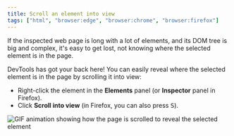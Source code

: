 ```yaml
---
title: Scroll an element into view
tags: ["html", "browser:edge", "browser:chrome", "browser:firefox"]
---
```

If the inspected web page is long with a lot of elements, and its DOM tree is big and complex, it's easy to get lost, not knowing where the selected element is in the page.

DevTools has got your back here! You can easily reveal where the selected element is in the page by scrolling it into view:

* Right-click the element in the **Elements** panel (or **Inspector** panel in Firefox).
* Click **Scroll into view** (in Firefox, you can also press <kbd>S</kbd>).

![GIF animation showing how the page is scrolled to reveal the selected element](/assets/img/scroll-into-view.gif)
